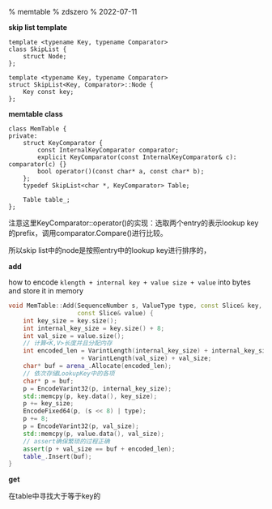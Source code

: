 % memtable
% zdszero
% 2022-07-11

__skip list template__

```
template <typename Key, typename Comparator>
class SkipList {
    struct Node;
};

template <typename Key, typename Comparator>
struct SkipList<Key, Comparator>::Node {
    Key const key;
};
```

__memtable class__

```
class MemTable {
private:
    struct KeyComparator {
        const InternalKeyComparator comparator;
        explicit KeyComparator(const InternalKeyComparator& c): comparator(c) {}
        bool operator()(const char* a, const char* b);
    };
    typedef SkipList<char *, KeyComparator> Table;

    Table table_;
};
```

注意这里KeyComparator::operator()的实现：选取两个entry的表示lookup key的prefix，调用comparator.Compare()进行比较。

所以skip list中的node是按照entry中的lookup key进行排序的，

__add__

how to encode `klength + internal key + value size + value` into bytes and store it in memory

```cpp
void MemTable::Add(SequenceNumber s, ValueType type, const Slice& key,
                   const Slice& value) {
    int key_size = key.size();
    int internal_key_size = key.size() + 8;
    int val_size = value.size();
    // 计算<K,V>长度并且分配内存
    int encoded_len = VarintLength(internal_key_size) + internal_key_size
                    + VarintLength(val_size) + val_size;
    char* buf = arena_.Allocate(encoded_len);
    // 依次存储LookupKey中的各项
    char* p = buf;
    p = EncodeVarint32(p, internal_key_size);
    std::memcpy(p, key.data(), key_size);
    p += key_size;
    EncodeFixed64(p, (s << 8) | type);
    p += 8;
    p = EncodeVarint32(p, val_size);
    std::memcpy(p, value.data(), val_size);
    // assert确保繁琐的过程正确
    assert(p + val_size == buf + encoded_len);
    table_.Insert(buf);
}
```

__get__

在table中寻找大于等于key的
